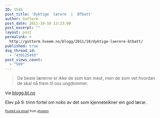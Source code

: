 ```yaml
---
ID: 1545
post_title: 'Dyktige  lærere  |  BTbatt'
author: Guttorm
post_date: 2011-10-10 13:23:00
post_excerpt: ""
layout: post
permalink: >
  http://guttorm.hveem.no/blogg/2011/10/dyktige-laerere-btbatt/
published: true
dsq_thread_id:
  - "439125493"
post_views_count:
  - "509"
---
```

<div class='posterous_autopost'><div class="posterous_bookmarklet_entry"> <blockquote class="posterous_short_quote">De beste lærerne er ikke de som kan mest, men de som vet hvordan de skal nå frem til oss ungdommer.</blockquote>    <div class="posterous_quote_citation">via <a href="http://blogg.bt.no/btbatt/2011/10/04/dyktige-laerere/">blogg.bt.no</a></div> <p>Elev på 9. trinn fortel om noko av det som kjenneteikner ein god lærar.</p></div>      <p style="font-size: 10px;">  <a href="http://posterous.com">Posted via email</a>   from <a href="http://ghveem.posterous.com/dyktige-laerere-btbatt">ghveem</a>  </p>  </div>